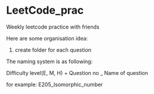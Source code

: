 # LeetCode_prac
Weekly leetcode practice with friends

Here are some organisation idea:
  1. create folder for each question

The naming system is as following:

Difficulty level(E, M, H) + Question no _ Name of question

for example: E205_Isomorphic_number
